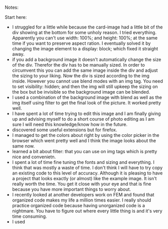 Notes:

Start here:
- I struggled for a little while because the card-image had a little bit of the div showing at the bottom for some unholy reason. I tried everything. Apparently you can't use width: 100%; and height: 100%; at the same time if you want to preserve aspect ration. I eventually solved it by changing the image element to a display: block; which fixed it straight away.
- if you add a background image it doesn't automatically change the size of the div. Therefor the div has to be manually sized. In order to circumvent this you can add the same image inside the div and adjust the sizing to your liking. Now the div is sized according to the img inside. However you cannot use blend modes with an img tag. You need to set visibility: hidden; and then the img will still upkeep the sizing on the box but be invisible so the background image can be blended.
- I used a combination of the background image with blend as well as the img itself using filter to get the final look of the picture. It worked pretty well.
- I have spent a lot of time trying to edit this image and I am finally giving up and advising myself to do a short course of photo editing as I am sure I will need this knowledge/know how in the future.
- discovered some useful extensions but for firefox.
- I managed to get the colors about right by using the color picker in the browser which went pretty well and I think the image looks about the same now.
- learned a bit about filter: that you can use on img tags which is pretty nice and convenietn.
- I spent a lot of time fine tuning the fonts and sizing and everything. I think that was mostly a waste of time. I don't think I will have to try copy an existing code to this level of accuracy. Although it is pleasing to have a project that looks exactly (or almost) like the example image. It isn't really worth the time. You get it close with your eye and that is fine because you have more important things to worry about.
- I recently looked at another developers work on FEM and found that organized code makes my life a million times easier. I really should practice organized code because having unorganized code is a nightmare. You have to figure out where every little thing is and it's very time consuming.
- I used 
